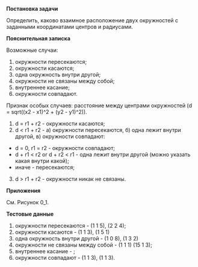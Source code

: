 **Постановка задачи**

Определить, каково взаимное расположение двух окружностей с заданными координатами центров и радиусами.

**Пояснительная записка**

Возможные случаи:
1. окружности пересекаются;
2. окружности касаются;
3. одна окружность внутри другой;
4. окружности не связаны между собой;
5. внутреннее касание;
6. окружности совпадают.

Признак особых случаев: расстояние между центрами окружностей (d = sqrt((x2 - x1)^2 + (y2 - y1)^2)).

1. d = r1 + r2 - окружности касаются;
2. d < r1 + r2 - а) окружности пересекаются, б) одна лежит внутри другой, в) окружности совпадают:
  - d = 0, r1 = r2 - окружности совпадают;
  - d + r1 < r2 or d + r2 < r1 - одна лежит внутри другой (можно указать какая внутри какой);
  - иначе - пересекаются;
3. d > r1 + r2 - окружности никак не связаны.

**Приложения**

См. Рисунок 0_1.

**Тестовые данные**

1. окружности пересекаются - (1 1 5), (2 2 4);
2. окружности касаются - (1 1 3), (1 5 1)
3. одна окружность внутри другой - (1 0 8), (1 3 2)
4. окружности не связаны между собой - (1 1 1) (15 1 3);
5. внутреннее касание - ;
6. окружности совпадают - (1 1 3), (1 1 3).

